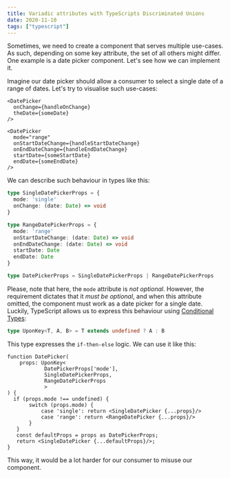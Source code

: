 ```yaml
---
title: Variadic attributes with TypeScripts Discriminated Unions
date: 2020-11-10
tags: ["typescript"]
---
```

Sometimes, we need to create a component that serves multiple use-cases. As such, depending on some key attribute, the set of all others might differ. One example is a date picker component. Let's see how we can implement it.

Imagine our date picker should allow a consumer to select a single date of a range of dates. Let's try to visualise such use-cases:

```tsx
<DatePicker
  onChange={handleOnChange}
  theDate={someDate}
/>

<DatePicker
  mode="range"
  onStartDateChange={handleStartDateChange}
  onEndDateChange={handleEndDateChange}
  startDate={someStartDate}
  endDate={someEndDate}
/>
```

We can describe such behaviour in types like this:

```ts
type SingleDatePickerProps = {
  mode: 'single'
  onChange: (date: Date) => void
}

type RangeDatePickerProps = {
  mode: 'range'
  onStartDateChange: (date: Date) => void
  onEndDateChange: (date: Date) => void
  startDate: Date
  endDate: Date
}

type DatePickerProps = SingleDatePickerProps | RangeDatePickerProps
```

Please, note that here, the `mode` attribute is _not optional_. However, the requirement dictates that it _must be optional_, and when this attribute omitted, the component must work as a date picker for a single date. Luckily, TypeScript allows us to express this behaviour using [Conditional Types](https://www.typescriptlang.org/docs/handbook/advanced-types.html#conditional-types "TypeScript's documentation on Conditional Types"):

```ts
type UponKey<T, A, B> = T extends undefined ? A : B
```

This type expresses the `if-then-else` logic. We can use it like this:

```tsx
function DatePicker(
    props: UponKey<
            DatePickerProps['mode'],
            SingleDatePickerProps,
            RangeDatePickerProps
            >
) {
  if (props.mode !== undefined) {
       switch (props.mode) {
           case 'single': return <SingleDatePicker {...props}/>
           case 'range': return <RangeDatePicker {...props}/>
       }
   }
   const defaultProps = props as DatePickerProps;
   return <SingleDatePicker {...defaultProps}/>;
}
```

This way, it would be a lot harder for our consumer to misuse our component.